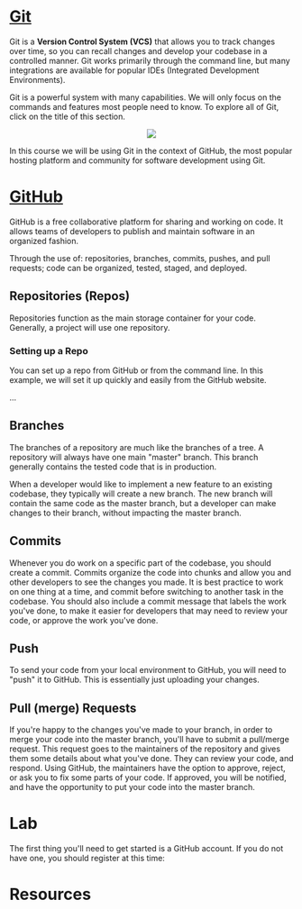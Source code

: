 
# [Git](https://git-scm.com/)
Git is a <b>Version Control System (VCS)</b> that allows you to track
changes over time, so you can recall changes and develop your codebase
in a controlled manner. Git works primarily through the command line,
but many integrations are available for popular IDEs (Integrated
Development Environments).

Git is a powerful system with many capabilities. We will only focus on
the commands and features most people need to know. To explore all of Git,
click on the title of this section.

<div align="center">
    <img src="http://imgs.xkcd.com/comics/git.png">
</div>

In this course we will be using Git in the context of GitHub, the most
popular hosting platform and community for software development using
Git.

# [GitHub](https://github.com)
GitHub is a free collaborative platform for sharing and working on code.
It allows teams of developers to publish and maintain software in an
organized fashion.

Through the use of: repositories, branches, commits, pushes, and pull requests; code can
be organized, tested, staged, and deployed.

## Repositories (Repos)
Repositories function as the main storage container for your code. Generally, a project
will use one repository.

### Setting up a Repo
You can set up a repo from GitHub or from the command line. In this
example, we will set it up quickly and easily from the GitHub website.

...

## Branches
The branches of a repository are much like the branches of a tree. A
repository will always have one main "master" branch. This branch generally
contains the tested code that is in production.

When a developer would like to implement a new feature to an existing
codebase, they typically will create a new branch. The new branch will
contain the same code as the master branch, but a developer can make
changes to their branch, without impacting the master branch.

## Commits
Whenever you do work on a specific part of the codebase, you should
create a commit. Commits organize the code into chunks and allow you
and other developers to see the changes you made. It is best practice to
work on one thing at a time, and commit before switching to another task
in the codebase. You should also include a commit message that labels the
work you've done, to make it easier for developers that may need to review
your code, or approve the work you've done.

## Push
To send your code from your local environment to GitHub, you will need
to "push" it to GitHub. This is essentially just uploading your changes.

## Pull (merge) Requests
If you're happy to the changes you've made to your branch, in order to
merge your code into the master branch, you'll have to submit a pull/merge
request. This request goes to the maintainers of the repository and
gives them some details about what you've done. They can review your code,
and respond. Using GitHub, the maintainers have the option to approve,
reject, or ask you to fix some parts of your code. If approved, you will
be notified, and have the opportunity to put your code into the master branch.

# Lab
The first thing you'll need to get started is a GitHub account. If you
do not have one, you should register at this time:

# Resources